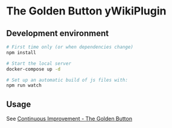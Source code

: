# The Golden Button yWikiPlugin

## Development environment

```bash
# First time only (or when dependencies change)
npm install

# Start the local server
docker-compose up -d

# Set up an automatic build of js files with:
npm run watch
```

## Usage

See [Continuous Improvement - The Golden Button](https://wiki.hybris.com/display/ps/Continuous+Improvement+-+The+Golden+Button)
